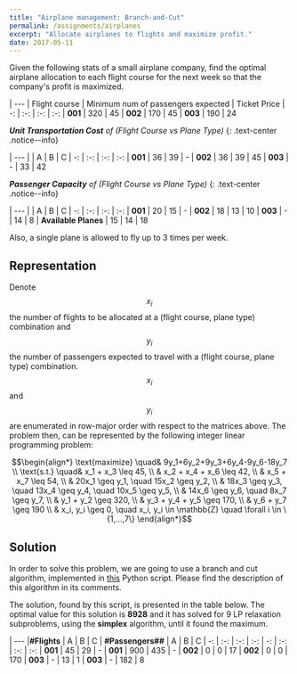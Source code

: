 ```yaml
---
title: "Airplane management: Branch-and-Cut"
permalink: /assignments/airplanes
excerpt: "Allocate airplanes to flights and maximize profit."
date: 2017-05-11
---
```


Given the following stats of a small airplane company, find the optimal airplane
allocation to each flight course for the next week so that the company's profit
is maximized.

| ---
| Flight course | Minimum num of passengers expected | Ticket Price
| -: | :-: | :-: | :-:
| **001** | 320 | 45
| **002** | 170 | 45
| **003** | 190 | 24

_**Unit Transportation Cost** of (Flight Course vs Plane Type)_
{: .text-center .notice--info}

| ---
| | A | B | C
| -: | :-: | :-: | :-:
| **001** | 36 | 39 | -
| **002** | 36 | 39 | 45
| **003** | - | 33 | 42

_**Passenger Capacity** of (Flight Course vs Plane Type)_
{: .text-center .notice--info}

| ---
| | A | B | C
| -: | :-: | :-: | :-:
| **001** | 20 | 15 | -
| **002** | 18 | 13 | 10
| **003** | - | 14 | 8
| **Available Planes** | 15 | 14 | 18

Also, a single plane is allowed to fly up to 3 times per week.

## Representation

Denote $$x_i$$ the number of flights to be allocated at a (flight course, plane type)
combination and $$y_i$$ the number of passengers expected to travel with a
(flight course, plane type) combination. $$x_i$$ and $$y_i$$ are enumerated in
row-major order with respect to the matrices above. The problem then, can be
represented by the following integer linear programming problem:

$$\begin{align*}
  \text{maximize} \quad& 9y_1+6y_2+9y_3+6y_4-9y_6-18y_7 \\
      \text{s.t.} \quad& x_1 + x_3 \leq 45, \\
                       & x_2 + x_4 + x_6 \leq 42, \\
                       & x_5 + x_7 \leq 54, \\
                       & 20x_1 \geq y_1, \quad 15x_2 \geq y_2, \\
                       & 18x_3 \geq y_3, \quad 13x_4 \geq y_4, \quad 10x_5 \geq y_5, \\
                       & 14x_6 \geq y_6, \quad 8x_7 \geq y_7, \\
                       & y_1 + y_2 \geq 320, \\
                       & y_3 + y_4 + y_5 \geq 170, \\
                       & y_6 + y_7 \geq 190 \\
                       & x_i, y_i \geq 0, \quad x_i, y_i \in \mathbb{Z} \quad \forall i \in \{1,...,7\}
\end{align*}$$

## Solution

In order to solve this problem, we are going to use a branch and cut algorithm,
implemented in [this][script] Python script. Please find the description of this
algorithm in its comments.

The solution, found by this script, is presented in the table below. The optimal value
for this solution is **8928** and it has solved for 9 LP relaxation subproblems, using the
**simplex** algorithm, until it found the maximum.

| ---
|**#Flights** | A | B | C | **#Passengers##** | A | B | C
| -: | :-: | :-: | :-: | -: | :-: | :-: | :-:
| **001** | 45 | 29 | -  | **001** | 900 | 435 | -
| **002** | 0 | 0 | 17 | **002** | 0 | 0 | 170
| **003** | - | 13 | 1 | **003** | - | 182 | 8

[script]: https://github.com/tsirif/optimization-auth-course/blob/master/src/branch_and_cut_07.py 
